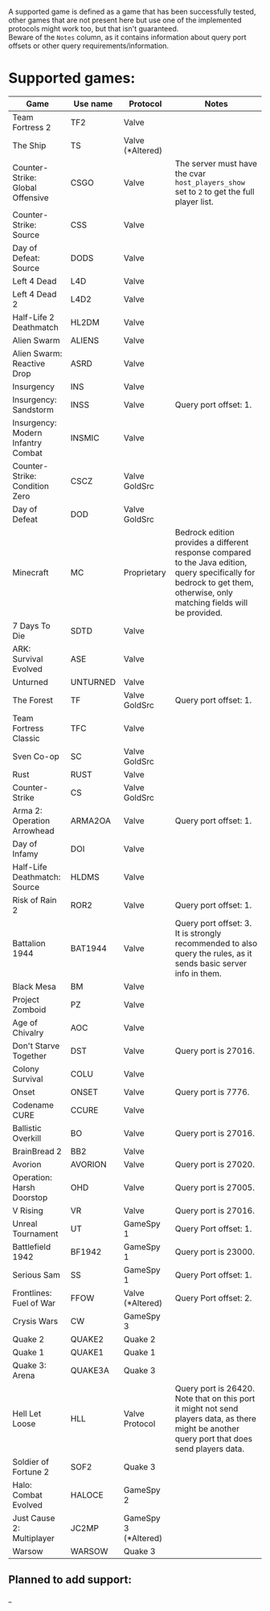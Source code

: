 A supported game is defined as a game that has been successfully tested, other games that are not present here but use 
one of the implemented protocols might work too, but that isn't guaranteed.  
Beware of the `Notes` column, as it contains information about query port offsets or other query requirements/information.

# Supported games:
| Game                               | Use name | Protocol             | Notes                                                                                                                                                                     |
|------------------------------------|----------|----------------------|---------------------------------------------------------------------------------------------------------------------------------------------------------------------------|
| Team Fortress 2                    | TF2      | Valve                |                                                                                                                                                                           |
| The Ship                           | TS       | Valve (*Altered)     |                                                                                                                                                                           |
| Counter-Strike: Global Offensive   | CSGO     | Valve                | The server must have the cvar `host_players_show` set to `2` to get the full player list.                                                                                 |
| Counter-Strike: Source             | CSS      | Valve                |                                                                                                                                                                           |
| Day of Defeat: Source              | DODS     | Valve                |                                                                                                                                                                           |
| Left 4 Dead                        | L4D      | Valve                |                                                                                                                                                                           |
| Left 4 Dead 2                      | L4D2     | Valve                |                                                                                                                                                                           |
| Half-Life 2 Deathmatch             | HL2DM    | Valve                |                                                                                                                                                                           |
| Alien Swarm                        | ALIENS   | Valve                |                                                                                                                                                                           |
| Alien Swarm: Reactive Drop         | ASRD     | Valve                |                                                                                                                                                                           |
| Insurgency                         | INS      | Valve                |                                                                                                                                                                           |
| Insurgency: Sandstorm              | INSS     | Valve                | Query port offset: 1.                                                                                                                                                     |
| Insurgency: Modern Infantry Combat | INSMIC   | Valve                |                                                                                                                                                                           |
| Counter-Strike: Condition Zero     | CSCZ     | Valve GoldSrc        |                                                                                                                                                                           |
| Day of Defeat                      | DOD      | Valve GoldSrc        |                                                                                                                                                                           |
| Minecraft                          | MC       | Proprietary          | Bedrock edition provides a different response compared to the Java edition, query specifically for bedrock to get them, otherwise, only matching fields will be provided. |
| 7 Days To Die                      | SDTD     | Valve                |                                                                                                                                                                           |
| ARK: Survival Evolved              | ASE      | Valve                |                                                                                                                                                                           |
| Unturned                           | UNTURNED | Valve                |                                                                                                                                                                           |
| The Forest                         | TF       | Valve GoldSrc        | Query port offset: 1.                                                                                                                                                     |
| Team Fortress Classic              | TFC      | Valve                |                                                                                                                                                                           |
| Sven Co-op                         | SC       | Valve GoldSrc        |                                                                                                                                                                           |
| Rust                               | RUST     | Valve                |                                                                                                                                                                           |
| Counter-Strike                     | CS       | Valve GoldSrc        |                                                                                                                                                                           |
| Arma 2: Operation Arrowhead        | ARMA2OA  | Valve                | Query port offset: 1.                                                                                                                                                     |
| Day of Infamy                      | DOI      | Valve                |                                                                                                                                                                           |
| Half-Life Deathmatch: Source       | HLDMS    | Valve                |                                                                                                                                                                           |
| Risk of Rain 2                     | ROR2     | Valve                | Query port offset: 1.                                                                                                                                                     |
| Battalion 1944                     | BAT1944  | Valve                | Query port offset: 3. It is strongly recommended to also query the rules, as it sends basic server info in them.                                                          |
| Black Mesa                         | BM       | Valve                |                                                                                                                                                                           |
| Project Zomboid                    | PZ       | Valve                |                                                                                                                                                                           |
| Age of Chivalry                    | AOC      | Valve                |                                                                                                                                                                           |
| Don't Starve Together              | DST      | Valve                | Query port is 27016.                                                                                                                                                      |
| Colony Survival                    | COLU     | Valve                |                                                                                                                                                                           |
| Onset                              | ONSET    | Valve                | Query port is 7776.                                                                                                                                                       |
| Codename CURE                      | CCURE    | Valve                |                                                                                                                                                                           |
| Ballistic Overkill                 | BO       | Valve                | Query port is 27016.                                                                                                                                                      |
| BrainBread 2                       | BB2      | Valve                |                                                                                                                                                                           |
| Avorion                            | AVORION  | Valve                | Query port is 27020.                                                                                                                                                      |
| Operation: Harsh Doorstop          | OHD      | Valve                | Query port is 27005.                                                                                                                                                      |
| V Rising                           | VR       | Valve                | Query port is 27016.                                                                                                                                                      |
| Unreal Tournament                  | UT       | GameSpy 1            | Query Port offset: 1.                                                                                                                                                     |
| Battlefield 1942                   | BF1942   | GameSpy 1            | Query port is 23000.                                                                                                                                                      |
| Serious Sam                        | SS       | GameSpy 1            | Query Port offset: 1.                                                                                                                                                     |
| Frontlines: Fuel of War            | FFOW     | Valve (*Altered)     | Query Port offset: 2.                                                                                                                                                     |
| Crysis Wars                        | CW       | GameSpy 3            |                                                                                                                                                                           |
| Quake 2                            | QUAKE2   | Quake 2              |                                                                                                                                                                           |
| Quake 1                            | QUAKE1   | Quake 1              |                                                                                                                                                                           |
| Quake 3: Arena                     | QUAKE3A  | Quake 3              |                                                                                                                                                                           |
| Hell Let Loose                     | HLL      | Valve Protocol       | Query port is 26420. Note that on this port it might not send players data, as there might be another query port that does send players data.                             |
| Soldier of Fortune 2               | SOF2     | Quake 3              |                                                                                                                                                                           |
| Halo: Combat Evolved               | HALOCE   | GameSpy 2            |                                                                                                                                                                           |
| Just Cause 2: Multiplayer          | JC2MP    | GameSpy 3 (*Altered) |                                                                                                                                                                           |
| Warsow                             | WARSOW   | Quake 3              |                                                                                                                                                                           |

## Planned to add support:
_
